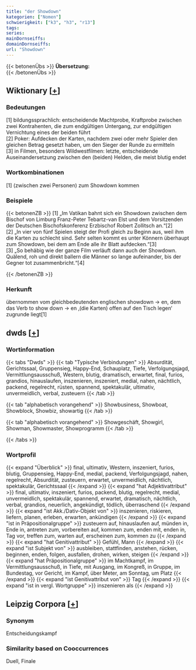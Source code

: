 ```yaml
---
title: "der Showdown"
kategorien: ["Nomen"]
schwierigkeit: ["k3", "h3", "r13"]
tags:
series:
mainDornseiffs:
domainDornseiffs:
url: "Showdown"
---
```


{{< betonenÜbs >}}
**Übersetzung:**  
{{< /betonenÜbs >}}

## Wiktionary [[+](https://de.wiktionary.org/wiki/Showdown)]

### Bedeutungen
[1] bildungssprachlich: entscheidende Machtprobe, Kraftprobe zwischen zwei Kontrahenten, die zum endgültigen Untergang, zur endgültigen Vernichtung eines der beiden führt  
[2] Poker: Aufdecken der Karten, nachdem zwei oder mehr Spieler den gleichen Betrag gesetzt haben, um den Sieger der Runde zu ermitteln  
[3] in Filmen, besonders Wildwestfilmen: letzte, entscheidende Auseinandersetzung zwischen den (beiden) Helden, die meist blutig endet  

### Wortkombinationen
[1] (zwischen zwei Personen) zum Showdown kommen  

### Beispiele
{{< betonenZB >}}
[1] „Im Vatikan bahnt sich ein Showdown zwischen dem Bischof von Limburg Franz-Peter Tebartz-van Elst und dem Vorsitzenden der Deutschen Bischofskonferenz Erzbischof Robert Zollitsch an.“[2]  
[2] „In vier von fünf Spielen steigt der Profi gleich zu Beginn aus, weil ihm die Karten zu schlecht sind. Sehr selten kommt es unter Könnern überhaupt zum Showdown, bei dem am Ende alle ihr Blatt aufdecken.“[3]  
[3] „So behäbig wie der ganze Film verläuft dann auch der Showdown. Quälend, roh und direkt ballern die Männer so lange aufeinander, bis der Gegner tot zusammenbricht.“[4]  

{{< /betonenZB >}}
### Herkunft
übernommen vom gleichbedeutenden englischen showdown → en, dem das Verb to show down → en ‚(die Karten) offen auf den Tisch legen‘ zugrunde liegt[1]  



## dwds [[+](https://www.dwds.de/wb/Showdown)]

### Wortinformation
{{< tabs "Dwds" >}}
{{< tab "Typische Verbindungen" >}}
Absurdität, Gerichtssaal, Gruppensieg, Happy-End, Schauplatz, Tiefe, Verfolgungsjagd, Vermittlungsausschuß, Western, blutig, dramatisch, erwartet, final, furios, grandios, hinauslaufen, inszenieren, inszeniert, medial, nahen, nächtlich, packend, regelrecht, rüsten, spannend, spektakulär, ultimativ, unvermeidlich, verbal, zusteuern
{{< /tab >}}

{{< tab "alphabetisch vorangehend" >}}
Showbusiness, Showboat, Showblock, Showbiz, showartig
{{< /tab >}}

{{< tab "alphabetisch vorangehend" >}}
Showgeschäft, Showgirl, Showman, Showmaster, Showprogramm
{{< /tab >}}

{{< /tabs >}}

### Wortprofil
{{< expand "Überblick" >}} final, ultimativ, Western, inszeniert, furios, blutig, Gruppensieg, Happy-End, medial, packend, Verfolgungsjagd, nahen, regelrecht, Absurdität, zusteuern, erwartet, unvermeidlich, nächtlich, spektakulär, Gerichtssaal {{< /expand >}}
{{< expand "hat Adjektivattribut" >}} final, ultimativ, inszeniert, furios, packend, blutig, regelrecht, medial, unvermeidlich, spektakulär, spannend, erwartet, dramatisch, nächtlich, verbal, grandios, neuerlich, angekündigt, tödlich, überraschend {{< /expand >}}
{{< expand "ist Akk./Dativ-Objekt von" >}} inszenieren, riskieren, liefern, planen, erleben, erwarten, ankündigen {{< /expand >}}
{{< expand "ist in Präpositionalgruppe" >}} zusteuern auf, hinauslaufen auf, münden in, Ende in, antreten zum, vorbereiten auf, kommen zum, enden mit, enden in, Tag vor, treffen zum, warten auf, erscheinen zum, kommen zu {{< /expand >}}
{{< expand "hat Genitivattribut" >}} Gefühl, Mann {{< /expand >}}
{{< expand "ist Subjekt von" >}} ausbleiben, stattfinden, anstehen, rücken, beginnen, enden, folgen, ausfallen, drohen, wirken, steigen {{< /expand >}}
{{< expand "hat Präpositionalgruppe" >}} im Machtkampf, im Vermittlungsausschuß, in Tiefe, mit Ausgang, im Kongreß, in Gruppe, im Bundestag, vor Gericht, im Kampf, über Meter, am Sonntag, um Platz {{< /expand >}}
{{< expand "ist Genitivattribut von" >}} Tag {{< /expand >}}
{{< expand "ist in vergl. Wortgruppe" >}} inszenieren als {{< /expand >}}

## Leipzig Corpora [[+](https://corpora.uni-leipzig.de/en/res?word=Showdown&corpusId=deu_newscrawl-public_2018)]


### Synonym
Entscheidungskampf


### Similarity based on Cooccurrences
Duell, Finale

